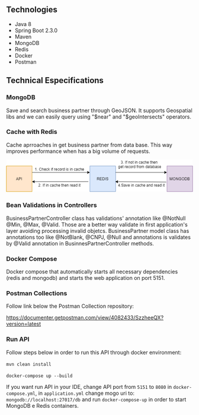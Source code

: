 ## Technologies
- Java 8
- Spring Boot 2.3.0
- Maven
- MongoDB
- Redis
- Docker
- Postman 

## Technical Especifications

### MongoDB
Save and search business partner through GeoJSON. It supports Geospatial libs and we can easily query using "$near" and "$geoIntersects" operators.

### Cache with Redis
Cache aprroaches in get business partner from data base. This way improves performance when has a big volume of requests. 
 
 ![Screenshot](https://github.com/ronaldoleitte1975/zd-backendchallenge/blob/master/Cache%20Diagram.png)

### Bean Validations in Controllers
BusinessPartnerController class has validations' annotation like @NotNull @Min, @Max, @Valid. Those are a better way validate in first application's layer avoiding processing invalid objetcs. BusinessPartner model class has annotations too like @NotBlank, @CNPJ, @Null and annotations is validates by @Valid annotation in BusinnesPartnerController methods.

### Docker Compose
Docker compose that automatically starts all necessary dependencies (redis and mongodb) and starts the web application on port 5151. 

### Postman Collections
Follow link below the Postman Collection repository:

https://documenter.getpostman.com/view/4082433/SzzheeQX?version=latest

### Run API
Follow steps below in order to run this API through docker environment:

`mvn clean install`

`docker-compose up --build`


If you want run API in your IDE, change API port from `5151` to `8080` in `docker-compose.yml`, in `application.yml`  change mogo uri to: `mongodb://localhost:27017/db` and run `docker-compose-up` in order to start MongoDB e Redis containers.

 
